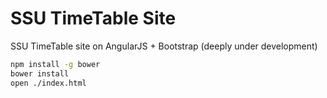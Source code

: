 SSU TimeTable Site
==================

SSU TimeTable site on AngularJS + Bootstrap (deeply under development)

````bash
npm install -g bower
bower install
open ./index.html
````
